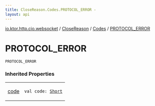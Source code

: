 ```yaml
---
title: CloseReason.Codes.PROTOCOL_ERROR - 
layout: api
---
```


<div class='api-docs-breadcrumbs'><a href="../../index.html">io.ktor.http.cio.websocket</a> / <a href="../index.html">CloseReason</a> / <a href="index.html">Codes</a> / <a href="./-p-r-o-t-o-c-o-l_-e-r-r-o-r.html">PROTOCOL_ERROR</a></div>

# PROTOCOL_ERROR

<div class="signature"><code><span class="identifier">PROTOCOL_ERROR</span></code></div>

### Inherited Properties

<table class="api-docs-table">
<tbody>
<tr>
<td markdown="1">

<a href="code.html">code</a>


</td>
<td markdown="1">
<div class="signature"><code><span class="keyword">val </span><span class="identifier">code</span><span class="symbol">: </span><a href="https://kotlinlang.org/api/latest/jvm/stdlib/kotlin/-short/index.html"><span class="identifier">Short</span></a></code></div>

</td>
</tr>
</tbody>
</table>
